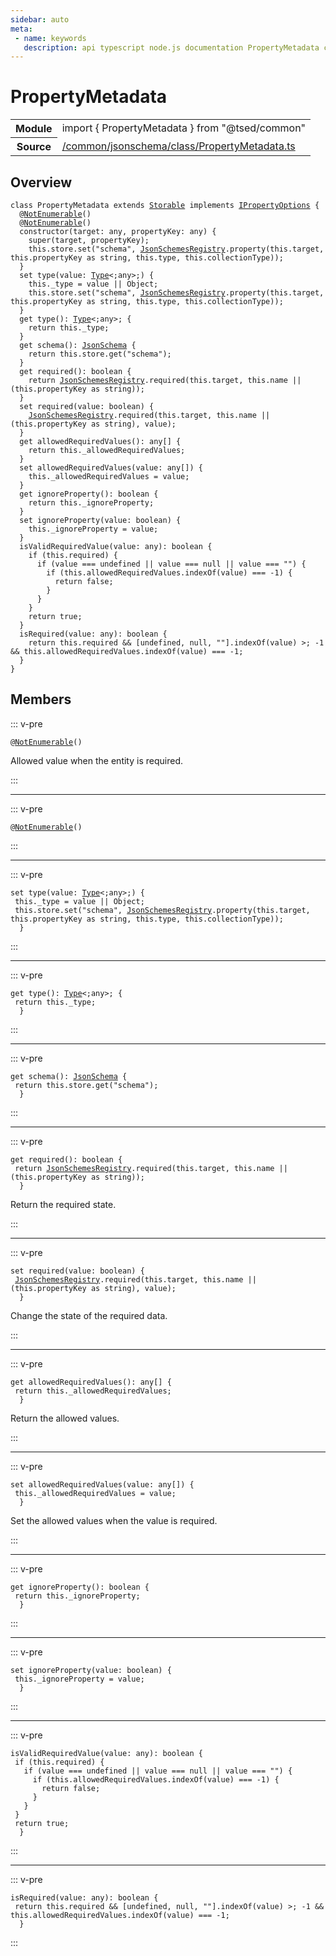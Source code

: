```yaml
---
sidebar: auto
meta:
 - name: keywords
   description: api typescript node.js documentation PropertyMetadata class
---
```

# PropertyMetadata <Badge text="Class" type="class"/>
<!-- Summary -->
<section class="symbol-info"><table class="is-full-width"><tbody><tr><th>Module</th><td><div class="lang-typescript"><span class="token keyword">import</span> { PropertyMetadata }&nbsp;<span class="token keyword">from</span>&nbsp;<span class="token string">"@tsed/common"</span></div></td></tr><tr><th>Source</th><td><a href="https://github.com/Romakita/ts-express-decorators/blob/v4.30.1/src//common/jsonschema/class/PropertyMetadata.ts#L0-L0">/common/jsonschema/class/PropertyMetadata.ts</a></td></tr></tbody></table></section>

<!-- Overview -->
## Overview


<pre><code class="typescript-lang "><span class="token keyword">class</span> PropertyMetadata <span class="token keyword">extends</span> <a href="/api/core/class/Storable.html"><span class="token">Storable</span></a> <span class="token keyword">implements</span> <a href="/api/common/converters/interfaces/IPropertyOptions.html"><span class="token">IPropertyOptions</span></a> <span class="token punctuation">{</span>
  @<span class="token function"><a href="/api/core/decorators/NotEnumerable.html"><span class="token">NotEnumerable</span></a></span><span class="token punctuation">(</span><span class="token punctuation">)</span> 
  @<span class="token function"><a href="/api/core/decorators/NotEnumerable.html"><span class="token">NotEnumerable</span></a></span><span class="token punctuation">(</span><span class="token punctuation">)</span> 
  <span class="token keyword">constructor</span><span class="token punctuation">(</span>target<span class="token punctuation">:</span> <span class="token keyword">any</span><span class="token punctuation">,</span> propertyKey<span class="token punctuation">:</span> <span class="token keyword">any</span><span class="token punctuation">)</span> <span class="token punctuation">{</span>
    <span class="token function">super</span><span class="token punctuation">(</span>target<span class="token punctuation">,</span> propertyKey<span class="token punctuation">)</span><span class="token punctuation">;</span>
    this.store.<span class="token function">set</span><span class="token punctuation">(</span>"schema"<span class="token punctuation">,</span> <a href="/api/common/jsonschema/registries/JsonSchemesRegistry.html"><span class="token">JsonSchemesRegistry</span></a>.<span class="token function">property</span><span class="token punctuation">(</span>this.target<span class="token punctuation">,</span> this.propertyKey <span class="token keyword">as</span> <span class="token keyword">string</span><span class="token punctuation">,</span> this.type<span class="token punctuation">,</span> this.collectionType<span class="token punctuation">)</span><span class="token punctuation">)</span><span class="token punctuation">;</span>
  <span class="token punctuation">}</span>
  set <span class="token function">type</span><span class="token punctuation">(</span>value<span class="token punctuation">:</span> <a href="/api/core/interfaces/Type.html"><span class="token">Type</span></a>&lt<span class="token punctuation">;</span><span class="token keyword">any</span>&gt<span class="token punctuation">;</span><span class="token punctuation">)</span> <span class="token punctuation">{</span>
    this._type<span class="token punctuation"> = </span>value || Object<span class="token punctuation">;</span>
    this.store.<span class="token function">set</span><span class="token punctuation">(</span>"schema"<span class="token punctuation">,</span> <a href="/api/common/jsonschema/registries/JsonSchemesRegistry.html"><span class="token">JsonSchemesRegistry</span></a>.<span class="token function">property</span><span class="token punctuation">(</span>this.target<span class="token punctuation">,</span> this.propertyKey <span class="token keyword">as</span> <span class="token keyword">string</span><span class="token punctuation">,</span> this.type<span class="token punctuation">,</span> this.collectionType<span class="token punctuation">)</span><span class="token punctuation">)</span><span class="token punctuation">;</span>
  <span class="token punctuation">}</span>
  get <span class="token function">type</span><span class="token punctuation">(</span><span class="token punctuation">)</span><span class="token punctuation">:</span> <a href="/api/core/interfaces/Type.html"><span class="token">Type</span></a>&lt<span class="token punctuation">;</span><span class="token keyword">any</span>&gt<span class="token punctuation">;</span> <span class="token punctuation">{</span>
    return this._type<span class="token punctuation">;</span>
  <span class="token punctuation">}</span>
  get <span class="token function">schema</span><span class="token punctuation">(</span><span class="token punctuation">)</span><span class="token punctuation">:</span> <a href="/api/common/jsonschema/class/JsonSchema.html"><span class="token">JsonSchema</span></a> <span class="token punctuation">{</span>
    return this.store.<span class="token function">get</span><span class="token punctuation">(</span>"schema"<span class="token punctuation">)</span><span class="token punctuation">;</span>
  <span class="token punctuation">}</span>
  get <span class="token function">required</span><span class="token punctuation">(</span><span class="token punctuation">)</span><span class="token punctuation">:</span> <span class="token keyword">boolean</span> <span class="token punctuation">{</span>
    return <a href="/api/common/jsonschema/registries/JsonSchemesRegistry.html"><span class="token">JsonSchemesRegistry</span></a>.<span class="token function">required</span><span class="token punctuation">(</span>this.target<span class="token punctuation">,</span> this.name || <span class="token punctuation">(</span>this.propertyKey <span class="token keyword">as</span> <span class="token keyword">string</span><span class="token punctuation">)</span><span class="token punctuation">)</span><span class="token punctuation">;</span>
  <span class="token punctuation">}</span>
  set <span class="token function">required</span><span class="token punctuation">(</span>value<span class="token punctuation">:</span> <span class="token keyword">boolean</span><span class="token punctuation">)</span> <span class="token punctuation">{</span>
    <a href="/api/common/jsonschema/registries/JsonSchemesRegistry.html"><span class="token">JsonSchemesRegistry</span></a>.<span class="token function">required</span><span class="token punctuation">(</span>this.target<span class="token punctuation">,</span> this.name || <span class="token punctuation">(</span>this.propertyKey <span class="token keyword">as</span> <span class="token keyword">string</span><span class="token punctuation">)</span><span class="token punctuation">,</span> value<span class="token punctuation">)</span><span class="token punctuation">;</span>
  <span class="token punctuation">}</span>
  get <span class="token function">allowedRequiredValues</span><span class="token punctuation">(</span><span class="token punctuation">)</span><span class="token punctuation">:</span> <span class="token keyword">any</span><span class="token punctuation">[</span><span class="token punctuation">]</span> <span class="token punctuation">{</span>
    return this._allowedRequiredValues<span class="token punctuation">;</span>
  <span class="token punctuation">}</span>
  set <span class="token function">allowedRequiredValues</span><span class="token punctuation">(</span>value<span class="token punctuation">:</span> <span class="token keyword">any</span><span class="token punctuation">[</span><span class="token punctuation">]</span><span class="token punctuation">)</span> <span class="token punctuation">{</span>
    this._allowedRequiredValues<span class="token punctuation"> = </span>value<span class="token punctuation">;</span>
  <span class="token punctuation">}</span>
  get <span class="token function">ignoreProperty</span><span class="token punctuation">(</span><span class="token punctuation">)</span><span class="token punctuation">:</span> <span class="token keyword">boolean</span> <span class="token punctuation">{</span>
    return this._ignoreProperty<span class="token punctuation">;</span>
  <span class="token punctuation">}</span>
  set <span class="token function">ignoreProperty</span><span class="token punctuation">(</span>value<span class="token punctuation">:</span> <span class="token keyword">boolean</span><span class="token punctuation">)</span> <span class="token punctuation">{</span>
    this._ignoreProperty<span class="token punctuation"> = </span>value<span class="token punctuation">;</span>
  <span class="token punctuation">}</span>
  <span class="token function">isValidRequiredValue</span><span class="token punctuation">(</span>value<span class="token punctuation">:</span> <span class="token keyword">any</span><span class="token punctuation">)</span><span class="token punctuation">:</span> <span class="token keyword">boolean</span> <span class="token punctuation">{</span>
    if <span class="token punctuation">(</span>this.required<span class="token punctuation">)</span> <span class="token punctuation">{</span>
      if <span class="token punctuation">(</span>value === undefined || value === null || value === ""<span class="token punctuation">)</span> <span class="token punctuation">{</span>
        if <span class="token punctuation">(</span>this.allowedRequiredValues.<span class="token function">indexOf</span><span class="token punctuation">(</span>value<span class="token punctuation">)</span> === -1<span class="token punctuation">)</span> <span class="token punctuation">{</span>
          return false<span class="token punctuation">;</span>
        <span class="token punctuation">}</span>
      <span class="token punctuation">}</span>
    <span class="token punctuation">}</span>
    return true<span class="token punctuation">;</span>
  <span class="token punctuation">}</span>
  <span class="token function">isRequired</span><span class="token punctuation">(</span>value<span class="token punctuation">:</span> <span class="token keyword">any</span><span class="token punctuation">)</span><span class="token punctuation">:</span> <span class="token keyword">boolean</span> <span class="token punctuation">{</span>
    return this.required && <span class="token punctuation">[</span>undefined<span class="token punctuation">,</span> null<span class="token punctuation">,</span> ""<span class="token punctuation">]</span>.<span class="token function">indexOf</span><span class="token punctuation">(</span>value<span class="token punctuation">)</span> &gt<span class="token punctuation">;</span> -1 && this.allowedRequiredValues.<span class="token function">indexOf</span><span class="token punctuation">(</span>value<span class="token punctuation">)</span> === -1<span class="token punctuation">;</span>
  <span class="token punctuation">}</span>
<span class="token punctuation">}</span></code></pre>



<!-- Members -->




## Members


::: v-pre

<div class="method-overview">
<pre><code class="typescript-lang ">@<span class="token function"><a href="/api/core/decorators/NotEnumerable.html"><span class="token">NotEnumerable</span></a></span><span class="token punctuation">(</span><span class="token punctuation">)</span></code></pre>

</div>



Allowed value when the entity is required.



:::



***



::: v-pre

<div class="method-overview">
<pre><code class="typescript-lang ">@<span class="token function"><a href="/api/core/decorators/NotEnumerable.html"><span class="token">NotEnumerable</span></a></span><span class="token punctuation">(</span><span class="token punctuation">)</span></code></pre>

</div>



:::



***



::: v-pre

<div class="method-overview">
<pre><code class="typescript-lang ">set <span class="token function">type</span><span class="token punctuation">(</span>value<span class="token punctuation">:</span> <a href="/api/core/interfaces/Type.html"><span class="token">Type</span></a>&lt<span class="token punctuation">;</span><span class="token keyword">any</span>&gt<span class="token punctuation">;</span><span class="token punctuation">)</span> <span class="token punctuation">{</span>
 this._type<span class="token punctuation"> = </span>value || Object<span class="token punctuation">;</span>
 this.store.<span class="token function">set</span><span class="token punctuation">(</span>"schema"<span class="token punctuation">,</span> <a href="/api/common/jsonschema/registries/JsonSchemesRegistry.html"><span class="token">JsonSchemesRegistry</span></a>.<span class="token function">property</span><span class="token punctuation">(</span>this.target<span class="token punctuation">,</span> this.propertyKey <span class="token keyword">as</span> <span class="token keyword">string</span><span class="token punctuation">,</span> this.type<span class="token punctuation">,</span> this.collectionType<span class="token punctuation">)</span><span class="token punctuation">)</span><span class="token punctuation">;</span>
  <span class="token punctuation">}</span></code></pre>

</div>



:::



***



::: v-pre

<div class="method-overview">
<pre><code class="typescript-lang ">get <span class="token function">type</span><span class="token punctuation">(</span><span class="token punctuation">)</span><span class="token punctuation">:</span> <a href="/api/core/interfaces/Type.html"><span class="token">Type</span></a>&lt<span class="token punctuation">;</span><span class="token keyword">any</span>&gt<span class="token punctuation">;</span> <span class="token punctuation">{</span>
 return this._type<span class="token punctuation">;</span>
  <span class="token punctuation">}</span></code></pre>

</div>



:::



***



::: v-pre

<div class="method-overview">
<pre><code class="typescript-lang ">get <span class="token function">schema</span><span class="token punctuation">(</span><span class="token punctuation">)</span><span class="token punctuation">:</span> <a href="/api/common/jsonschema/class/JsonSchema.html"><span class="token">JsonSchema</span></a> <span class="token punctuation">{</span>
 return this.store.<span class="token function">get</span><span class="token punctuation">(</span>"schema"<span class="token punctuation">)</span><span class="token punctuation">;</span>
  <span class="token punctuation">}</span></code></pre>

</div>



:::



***



::: v-pre

<div class="method-overview">
<pre><code class="typescript-lang ">get <span class="token function">required</span><span class="token punctuation">(</span><span class="token punctuation">)</span><span class="token punctuation">:</span> <span class="token keyword">boolean</span> <span class="token punctuation">{</span>
 return <a href="/api/common/jsonschema/registries/JsonSchemesRegistry.html"><span class="token">JsonSchemesRegistry</span></a>.<span class="token function">required</span><span class="token punctuation">(</span>this.target<span class="token punctuation">,</span> this.name || <span class="token punctuation">(</span>this.propertyKey <span class="token keyword">as</span> <span class="token keyword">string</span><span class="token punctuation">)</span><span class="token punctuation">)</span><span class="token punctuation">;</span>
  <span class="token punctuation">}</span></code></pre>

</div>



Return the required state.



:::



***



::: v-pre

<div class="method-overview">
<pre><code class="typescript-lang ">set <span class="token function">required</span><span class="token punctuation">(</span>value<span class="token punctuation">:</span> <span class="token keyword">boolean</span><span class="token punctuation">)</span> <span class="token punctuation">{</span>
 <a href="/api/common/jsonschema/registries/JsonSchemesRegistry.html"><span class="token">JsonSchemesRegistry</span></a>.<span class="token function">required</span><span class="token punctuation">(</span>this.target<span class="token punctuation">,</span> this.name || <span class="token punctuation">(</span>this.propertyKey <span class="token keyword">as</span> <span class="token keyword">string</span><span class="token punctuation">)</span><span class="token punctuation">,</span> value<span class="token punctuation">)</span><span class="token punctuation">;</span>
  <span class="token punctuation">}</span></code></pre>

</div>



Change the state of the required data.



:::



***



::: v-pre

<div class="method-overview">
<pre><code class="typescript-lang ">get <span class="token function">allowedRequiredValues</span><span class="token punctuation">(</span><span class="token punctuation">)</span><span class="token punctuation">:</span> <span class="token keyword">any</span><span class="token punctuation">[</span><span class="token punctuation">]</span> <span class="token punctuation">{</span>
 return this._allowedRequiredValues<span class="token punctuation">;</span>
  <span class="token punctuation">}</span></code></pre>

</div>



Return the allowed values.



:::



***



::: v-pre

<div class="method-overview">
<pre><code class="typescript-lang ">set <span class="token function">allowedRequiredValues</span><span class="token punctuation">(</span>value<span class="token punctuation">:</span> <span class="token keyword">any</span><span class="token punctuation">[</span><span class="token punctuation">]</span><span class="token punctuation">)</span> <span class="token punctuation">{</span>
 this._allowedRequiredValues<span class="token punctuation"> = </span>value<span class="token punctuation">;</span>
  <span class="token punctuation">}</span></code></pre>

</div>



Set the allowed values when the value is required.



:::



***



::: v-pre

<div class="method-overview">
<pre><code class="typescript-lang ">get <span class="token function">ignoreProperty</span><span class="token punctuation">(</span><span class="token punctuation">)</span><span class="token punctuation">:</span> <span class="token keyword">boolean</span> <span class="token punctuation">{</span>
 return this._ignoreProperty<span class="token punctuation">;</span>
  <span class="token punctuation">}</span></code></pre>

</div>



:::



***



::: v-pre

<div class="method-overview">
<pre><code class="typescript-lang ">set <span class="token function">ignoreProperty</span><span class="token punctuation">(</span>value<span class="token punctuation">:</span> <span class="token keyword">boolean</span><span class="token punctuation">)</span> <span class="token punctuation">{</span>
 this._ignoreProperty<span class="token punctuation"> = </span>value<span class="token punctuation">;</span>
  <span class="token punctuation">}</span></code></pre>

</div>



:::



***



::: v-pre

<div class="method-overview">
<pre><code class="typescript-lang deprecated "><span class="token function">isValidRequiredValue</span><span class="token punctuation">(</span>value<span class="token punctuation">:</span> <span class="token keyword">any</span><span class="token punctuation">)</span><span class="token punctuation">:</span> <span class="token keyword">boolean</span> <span class="token punctuation">{</span>
 if <span class="token punctuation">(</span>this.required<span class="token punctuation">)</span> <span class="token punctuation">{</span>
   if <span class="token punctuation">(</span>value === undefined || value === null || value === ""<span class="token punctuation">)</span> <span class="token punctuation">{</span>
     if <span class="token punctuation">(</span>this.allowedRequiredValues.<span class="token function">indexOf</span><span class="token punctuation">(</span>value<span class="token punctuation">)</span> === -1<span class="token punctuation">)</span> <span class="token punctuation">{</span>
       return false<span class="token punctuation">;</span>
     <span class="token punctuation">}</span>
   <span class="token punctuation">}</span>
 <span class="token punctuation">}</span>
 return true<span class="token punctuation">;</span>
  <span class="token punctuation">}</span></code></pre>

</div>



:::



***



::: v-pre

<div class="method-overview">
<pre><code class="typescript-lang "><span class="token function">isRequired</span><span class="token punctuation">(</span>value<span class="token punctuation">:</span> <span class="token keyword">any</span><span class="token punctuation">)</span><span class="token punctuation">:</span> <span class="token keyword">boolean</span> <span class="token punctuation">{</span>
 return this.required && <span class="token punctuation">[</span>undefined<span class="token punctuation">,</span> null<span class="token punctuation">,</span> ""<span class="token punctuation">]</span>.<span class="token function">indexOf</span><span class="token punctuation">(</span>value<span class="token punctuation">)</span> &gt<span class="token punctuation">;</span> -1 && this.allowedRequiredValues.<span class="token function">indexOf</span><span class="token punctuation">(</span>value<span class="token punctuation">)</span> === -1<span class="token punctuation">;</span>
  <span class="token punctuation">}</span></code></pre>

</div>



:::